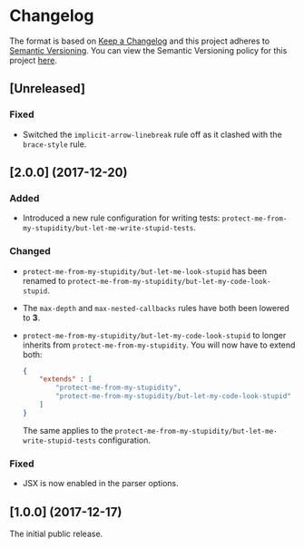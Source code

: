 # Changelog

The format is based on [Keep a Changelog](http://keepachangelog.com/) and this project adheres to [Semantic Versioning](https://semver.org/spec/v2.0.0.html). You can view the Semantic Versioning policy for this project [here](https://github.com/lsphillips/ProtectMeFromMyStupidity#semantic-versioning).

## [Unreleased]

### Fixed

- Switched the `implicit-arrow-linebreak` rule off as it clashed with the `brace-style` rule.

## [2.0.0] (2017-12-20)

### Added

- Introduced a new rule configuration for writing tests: `protect-me-from-my-stupidity/but-let-me-write-stupid-tests`.

### Changed

- `protect-me-from-my-stupidity/but-let-me-look-stupid` has been renamed to `protect-me-from-my-stupidity/but-let-my-code-look-stupid`.
- The `max-depth` and `max-nested-callbacks` rules have both been lowered to **3**.
- `protect-me-from-my-stupidity/but-let-my-code-look-stupid` to longer inherits from `protect-me-from-my-stupidity`. You will now have to extend both:

	```json
	{
		"extends" : [
			"protect-me-from-my-stupidity",
			"protect-me-from-my-stupidity/but-let-my-code-look-stupid"
		]
	}
	```

	The same applies to the `protect-me-from-my-stupidity/but-let-me-write-stupid-tests` configuration.

### Fixed

- JSX is now enabled in the parser options.

## [1.0.0] (2017-12-17)

The initial public release.
